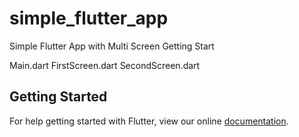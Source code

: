 # simple_flutter_app

Simple Flutter App with Multi Screen Getting Start

Main.dart
FirstScreen.dart
SecondScreen.dart

## Getting Started

For help getting started with Flutter, view our online
[documentation](https://flutter.io/).
